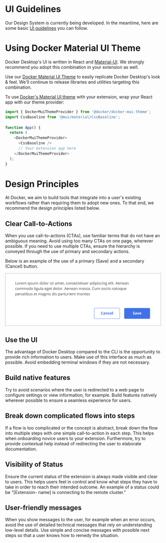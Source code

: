 #  UI Guidelines

Our Design System is currently being developed. In the meantime, here are some basic [UI guidelines](https://www.figma.com/file/U7pLWfEf6IQKUHLhdateBI/Docker-Design-Guidelines?node-id=1%3A28771) you can follow. 

# Using Docker Material UI Theme

Docker Desktop's UI is written in React and [Material-UI](https://mui.com/). We strongly recommend you  adopt this combination in your extension as well. 

Use our [Docker Material UI Theme](https://www.npmjs.com/package/@docker/docker-mui-theme) to easily replicate Docker Desktop's look & feel. We'll continue to release libraries and utilities targeting this combination.

To use [Docker's Material UI theme](https://www.npmjs.com/package/@docker/docker-mui-theme) with your extension, wrap your React app with our theme provider:

```typescript
import { DockerMuiThemeProvider } from '@docker/docker-mui-theme';
import CssBaseline from '@mui/material/CssBaseline';

function App() {
  return (
    <DockerMuiThemeProvider>
      <CssBaseline />
      // Your extension app here
    </DockerMuiThemeProvider>
  );
}
```

# Design Principles
At Docker, we aim to build tools that integrate into a user's existing workflows rather than requiring them to adopt new ones. To that end, we recommend the design principles listed below.

## Clear Call-to-Actions
When you use call-to-actions (CTAs), use familiar terms that do not have an ambiguous meaning.  Avoid using too many CTAs on one page, wherever possible. If you need to use multiple CTAs, ensure the hierarchy is conveyed through the use of primary and secondary actions.

Below is an example of the use of a primary (Save) and a secondary (Cancel) button.

![UI Extension](images/cta-example.png)


## Use the UI
The advantage of Docker Desktop compared to the CLI is the opportunity to provide rich information to users. Make use of this interface as much as possible. Avoid embedding terminal windows if they are not necessary.

## Build native features

Try to avoid scenarios where the user is redirected to a web page to configure settings or view information, for example.  Build features natively wherever possible to ensure a seamless experience for users.

## Break down complicated flows into steps

If a flow is too complicated or the concept is abstract, break down the flow into multiple steps with one simple call-to-action in each step. This helps when onboarding novice users to your extension.  Furthermore, try to provide contextual help instead of redirecting the user to elaborate documentation.

## Visibility of Status

Ensure the current status of the extension is always made visible and clear to users. This helps users feel in control and know what steps they have to take in order to reach their intended outcome.  An example of a status could be “[Extension- name] is connecting to the remote cluster.”

## User-friendly  messages

When you show messages to the user, for example when an error occurs, avoid the use of detailed technical messages that rely on understanding low-level details. Use simple and concise messages with possible next steps so that a user knows how to remedy the situation.





